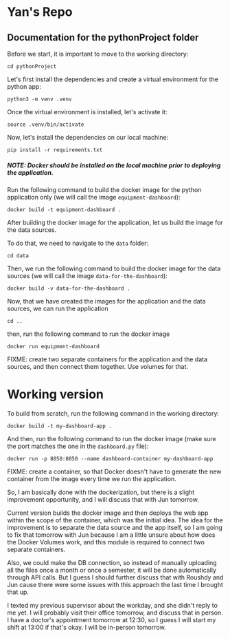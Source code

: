 # Yan's Repo

## Documentation for the pythonProject folder


Before we start, it is important to move to the working directory:

```
cd pythonProject
```

Let's first install the dependencies and create a virtual environment for the python app:

```
python3 -m venv .venv
```

Once the virtual environment is installed, let's activate it:

```
source .venv/bin/activate
```

Now, let's install the dependencies on our local machine:

```
pip install -r requirements.txt
```

##### NOTE: Docker should be installed on the local machine prior to deploying the application.

Run the following command to build the docker image for the python application only (we will call the image `equipment-dashboard`):

```
docker build -t equipment-dashboard .
```

After building the docker image for the application, let us build the image for the data sources.

To do that, we need to navigate to the `data` folder:

```
cd data
```

Then, we run the following command to build the docker image for the data sources (we will call the image `data-for-the-dashboard`):

```
docker build -v data-for-the-dashboard .
```

Now, that we have created the images for the application and the data sources, we can run the application

```
cd ..
```

then, run the following command to run the docker image

```
docker run equipment-dashboard
```

FIXME: create two separate containers for the application and the data sources, and then connect them together. Use volumes for that.

# Working version
To build from scratch, run the following command in the working directory:

```
docker build -t my-dashboard-app .
```

And then, run the following command to run the docker image (make sure the port matches the one in the `dashboard.py` file):

```
docker run -p 8050:8050 --name dashboard-container my-dashboard-app
```

FIXME: create a container, so that Docker doesn't have to generate the new container from the image every time we run the application.



So, I am basically done with the dockerization, but there is a slight improvement opportunity, and I will discuss that with Jun tomorrow. 

Current version builds the docker image and then deploys the web app within the scope of the container, which was the initial idea. The idea for the improvement is to separate the data source and the app itself, so I am going to fix that tomorrow with Jun because I am a little unsure about how does the Docker Volumes work, and this module is required to connect two separate containers. 

Also, we could make the DB connection, so instead of manually uploading all the files once a month or once a semester, it will be done automatically through API calls. But I guess I should further discuss that with Roushdy and Jun cause there were some issues with this approach the last time I brought that up.

I texted my previous supervisor about the workday, and she didn't reply to me yet. I will probably visit their office tomorrow, and discuss that in person. I have a doctor's appointment tomorrow at 12:30, so I guess I will start my shift at 13:00 if that's okay. I will be in-person tomorrow.
